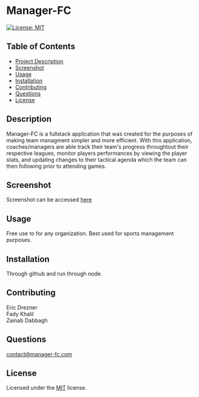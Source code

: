 # Manager-FC
[![License: MIT](https://img.shields.io/badge/License-MIT-yellow.svg)](https://opensource.org/licenses/MIT)
    
## Table of Contents
- [Project Description](#Description)
- [Screenshot](#Screenshot)
- [Usage](#Usage)
- [Installation](#Installation)
- [Contributing](#Contributing)
- [Questions](#Questions)
- [License](#License)

## Description
Manager-FC is a fullstack application that was created for the purposes of making team managment simpler and more efficient. With this application, coaches/managers are able track their team's progress throughtout their respective leagues, monitor players performances by viewing the player stats, and updating changes to their tactical agenda which the team can then following prior to attending games.  

## Screenshot
Screenshot can be accessed [here](./Screenshot%202023-05-10%20at%205.02.16%20PM.png)

## Usage
Free use to for any organization. Best used for sports management purposes. 

## Installation
Through github and run through node.

## Contributing
Eric Drezner <br>
Fady Khalil <br>
Zainab Dabbagh

## Questions
contact@manager-fc.com

## License
Licensed under the [MIT](https://choosealicense.com/licenses/mit/) license.